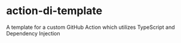 # action-di-template
A template for a custom GitHub Action which utilizes TypeScript and Dependency Injection
